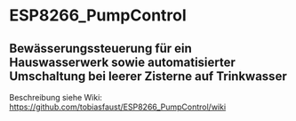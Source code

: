 # ESP8266_PumpControl
## Bewässerungssteuerung für ein Hauswasserwerk sowie automatisierter Umschaltung bei leerer Zisterne auf Trinkwasser


Beschreibung siehe Wiki: https://github.com/tobiasfaust/ESP8266_PumpControl/wiki

